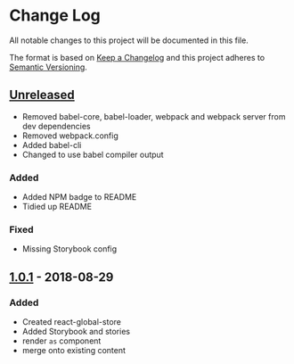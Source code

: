 # Change Log
All notable changes to this project will be documented in this file.

The format is based on [Keep a Changelog](http://keepachangelog.com/)
and this project adheres to [Semantic Versioning](http://semver.org/).

## [Unreleased][]

- Removed babel-core, babel-loader, webpack and webpack server from dev dependencies
- Removed webpack.config
- Added babel-cli
- Changed to use babel compiler output

### Added
- Added NPM badge to README
- Tidied up README

### Fixed
- Missing Storybook config

## [1.0.1][] - 2018-08-29

### Added
- Created react-global-store
- Added Storybook and stories
- render `as` component
- merge onto existing content


[Unreleased]: https://github.com/DomainGroupOSS/react-global-store/compare/v1.0.1...HEAD
[1.0.1]: https://github.com/DomainGroupOSS/react-global-store/tree/v1.0.1
